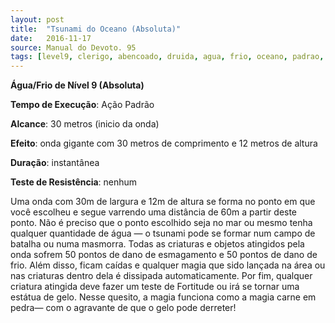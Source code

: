 ```yaml
---
layout: post
title:  "Tsunami do Oceano (Absoluta)"
date:   2016-11-17
source: Manual do Devoto. 95
tags: [level9, clerigo, abencoado, druida, agua, frio, oceano, padrao, metros, outros, instantanea, nenhum, absoluta]
---
```


**Água/Frio de Nível 9 (Absoluta)**

**Tempo de Execução**: Ação Padrão

**Alcance**: 30 metros (inicio da onda)

**Efeito**: onda gigante com 30 metros de comprimento e 12 metros de altura

**Duração**: instantânea

**Teste de Resistência**: nenhum

Uma onda com 30m de largura e 12m de altura se forma no ponto em que você escolheu e segue varrendo uma distância de 60m a partir deste ponto. 
Não é preciso que o ponto escolhido seja no mar ou mesmo tenha qualquer quantidade de água — o tsunami pode se formar num campo de batalha ou numa 
masmorra. Todas as criaturas e objetos atingidos pela onda sofrem 50 pontos de dano de esmagamento e 50 pontos de dano de frio. Além disso, ficam caídas e 
qualquer magia que sido lançada na área ou nas criaturas dentro dela é dissipada automaticamente. 
Por fim,  qualquer criatura atingida deve fazer um teste de Fortitude ou irá se tornar uma estátua de gelo. Nesse quesito, a magia funciona como a magia carne em pedra— com o agravante de que o gelo pode derreter!
